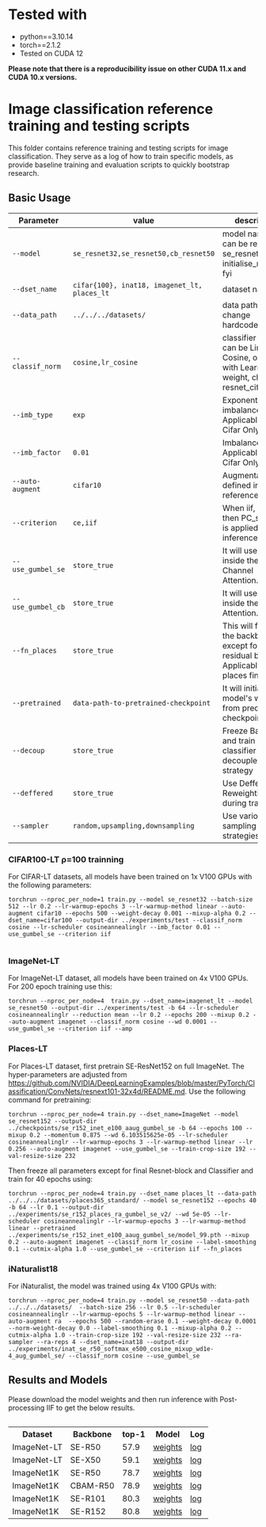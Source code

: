 <h1> Tested with </h1>
<div>
 <ul>
  <li>python==3.10.14</li>
  <li>torch==2.1.2</li>
  <li>Tested on CUDA 12</li>
</ul> 
</div>
<b>Please note that there is a reproducibility issue on other CUDA 11.x and CUDA 10.x versions.</b>

# Image classification reference training and testing scripts 

This folder contains reference training and testing scripts for image classification.
They serve as a log of how to train specific models, as provide baseline
training and evaluation scripts to quickly bootstrap research.

## Basic Usage


| Parameter                | value  | description  |
| ------------------------ | ------ |--------------|
| `--model`                |`se_resnet32,se_resnet50,cb_resnet50`|model name, it can be resnet, se_resnet. Check initialise_model.py fyi |
| `--dset_name`            |`cifar{100}, inat18, imagenet_lt, places_lt`|dataset name |
| `--data_path`            |`../../../datasets/`| data path, please change hardcoded paths |
| `--classif_norm`         |`cosine,lr_cosine`| classifier layr, it can be Linear, Cosine, or Cosine with Learnable weight, check resnet_cifar.py fyi |
| `--imb_type`             | `exp`  | Exponential imbalance. Applicable for Cifar Only |
| `--imb_factor`           | `0.01` | Imbalance Factor. Applicable for Cifar Only |
| `--auto-augment`         | `cifar10`|  Augmentations as defined in pytorch reference scripts|
| `--criterion`            | `ce,iif`| When iif, is used then PC_softmax is applied during inference.|
| `--use_gumbel_se`        | `store_true`|It will use APA inside the Channel Attention.|
| `--use_gumbel_cb`        | `store_true`|It will use APA inside the Spatial Attention.|
| `--fn_places`            | `store_true`|This will freeze the backbone, except for last residual block. Applicable for places finetuning|
| `--pretrained`           |`data-path-to-pretrained-checkpoint`| It will initialise the model's weights from predefined checkpoint|
| `--decoup`               | `store_true`|Freeze Backbone and train only classifier as in decoupled strategy|
| `--deffered`             | `store_true`|Use Deffered Reweighting during training|
| `--sampler`              | `random,upsampling,downsampling`| Use various sampling strategies|

### CIFAR100-LT ρ=100 trainning 
For CIFAR-LT datasets, all models have been trained on 1x V100 GPUs with 
the following parameters:
```
torchrun --nproc_per_node=1 train.py --model se_resnet32 --batch-size 512 --lr 0.2 --lr-warmup-epochs 3 --lr-warmup-method linear --auto-augment cifar10 --epochs 500 --weight-decay 0.001 --mixup-alpha 0.2 --dset_name=cifar100 --output-dir ../experiments/test --classif_norm cosine --lr-scheduler cosineannealinglr --imb_factor 0.01 --use_gumbel_se --criterion iif


```


### ImageNet-LT 
For ImageNet-LT dataset, all models have been trained on 4x V100 GPUs. For 200 epoch training use this:
```
torchrun --nproc_per_node=4  train.py --dset_name=imagenet_lt --model se_resnet50 --output-dir ../experiments/test -b 64 --lr-scheduler cosineannealinglr --reduction mean --lr 0.2 --epochs 200 --mixup 0.2 --auto-augment imagenet --classif_norm cosine --wd 0.0001 --use_gumbel_se --criterion iif --amp
```

### Places-LT
For Places-LT dataset, first pretrain SE-ResNet152 on full ImageNet. The hyper-parameters are adjusted from https://github.com/NVIDIA/DeepLearningExamples/blob/master/PyTorch/Classification/ConvNets/resnext101-32x4d/README.md. 
Use the following command for pretraining:
```
torchrun --nproc_per_node=4 train.py --dset_name=ImageNet --model se_resnet152 --output-dir ../checkpoints/se_r152_inet_e100_aaug_gumbel_se -b 64 --epochs 100 --mixup 0.2 --momentum 0.875 --wd 6.103515625e-05 --lr-scheduler cosineannealinglr --lr-warmup-epochs 3 --lr-warmup-method linear --lr 0.256 --auto-augment imagenet --use_gumbel_se --train-crop-size 192 --val-resize-size 232 
```

Then freeze all parameters except for final Resnet-block and Classifier and train for 40 epochs using:

```
torchrun --nproc_per_node=4 train.py --dset_name places_lt --data-path ../../../datasets/places365_standard/ --model se_resnet152 --epochs 40 -b 64 --lr 0.1 --output-dir ../experiments/se_r152_places_ra_gumbel_se_v2/ --wd 5e-05 --lr-scheduler cosineannealinglr --lr-warmup-epochs 3 --lr-warmup-method linear --pretrained ../experiments/se_r152_inet_e100_aaug_gumbel_se/model_99.pth --mixup 0.2 --auto-augment imagenet --classif_norm lr_cosine --label-smoothing 0.1 --cutmix-alpha 1.0 --use_gumbel_se --criterion iif --fn_places
```

### iNaturalist18
For iNaturalist, the model was trained using 4x V100 GPUs with:

```
torchrun --nproc_per_node=4 train.py --model se_resnet50 --data-path ../../../datasets/  --batch-size 256 --lr 0.5 --lr-scheduler cosineannealinglr --lr-warmup-epochs 5 --lr-warmup-method linear --auto-augment ra  --epochs 500 --random-erase 0.1 --weight-decay 0.0001 --norm-weight-decay 0.0 --label-smoothing 0.1 --mixup-alpha 0.2 --cutmix-alpha 1.0 --train-crop-size 192 --val-resize-size 232 --ra-sampler --ra-reps 4 --dset_name=inat18 --output-dir ../experiments/inat_se_r50_softmax_e500_cosine_mixup_wd1e-4_aug_gumbel_se/ --classif_norm cosine --use_gumbel_se
```


## Results and Models
Please download the model weights and then run inference with Post-processing IIF to get the below results. 
<table style="float: left; margin-right: 10px;">
    <tr>
        <th>Dataset</th>
        <th>Backbone</th>
        <th>top-1</th>
        <th>Model</th>
        <th>Log</th>
    </tr>
    <tr>
        <td>ImageNet-LT</td>
        <td>SE-R50</td>
        <td>57.9</td>
        <td><a href="https://drive.usercontent.google.com/download?id=1xl6yPojp1rCQ-XOaW36SQoCa53Yiz5aK&export=download">weights</a></td>
        <td><a href="https://drive.google.com/file/d/1UNfCrF7cI5DX-VWWRz6TQPBuwbnjybB8/view">log</a></td>
    </tr>
     <tr>
        <td>ImageNet-LT</td>
        <td>SE-X50</td>
        <td>59.1</td>
        <td><a href="https://drive.usercontent.google.com/download?id=1tCy9g1pt-HguKHBDqJldoCAa979kivwk&export=download&authuser=0">weights</a></td>
        <td><a href="https://drive.google.com/file/d/1A_2wvVcLoYsu9ecBOlI4_yZSE3B6pIPg/view">log</a></td>
    </tr>
    <tr>
        <td>ImageNet1K</td>
        <td>SE-R50</td>
        <td>78.7</td>
        <td><a href="https://drive.usercontent.google.com/download?id=1MwMpCXKfKHoq8ZUBlZR_2rtzN9GDE_TE&export=download">weights</a></td>
        <td><a href="https://drive.usercontent.google.com/download?id=1xDoUue8UdC0I3qT02xviPrPLP9kZfYD8&export=download">log</a></td>
    </tr>
    <tr>
        <td>ImageNet1K</td>
        <td>CBAM-R50</td>
        <td>78.9</td>
        <td><a href="https://drive.usercontent.google.com/download?id=1FGs8bIvjYcMa8fqNcyjxQ-GvC8QIrBLU&export=download">weights</a></td>
        <td><a href="https://drive.usercontent.google.com/download?id=1ISqDou73MbMUjd7M-tRYw8hMbXwDAmoE&export=download">log</a></td>
    </tr>
    <tr>
        <td>ImageNet1K</td>
        <td>SE-R101</td>
        <td>80.3</td>
        <td><a href="https://drive.usercontent.google.com/download?id=1sPrONipvrumno8kZ6EwRfcc1v6sWA7cg&export=download">weights</a></td>
        <td><a href="https://drive.usercontent.google.com/download?id=1wOl6mJekE2_bOXcPfpoS5xxvjPe8Q_kL&export=download">log</a></td>
    </tr>
    <tr>
        <td>ImageNet1K</td>
        <td>SE-R152</td>
        <td>80.8</td>
        <td><a href="https://drive.usercontent.google.com/download?id=1wrcme0S6rt7KKgZA_1HHm3uf2m0T9UwB&export=download">weights</a></td>
        <td><a href="https://drive.google.com/file/d/14ACu8gyEl-5FpCii5KNbxWqnDQtN4u_Z/view">log</a></td>
    </tr>
</table>

